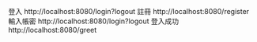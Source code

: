 登入
http://localhost:8080/login?logout
註冊
http://localhost:8080/register
輸入帳密
http://localhost:8080/login?logout
登入成功
http://localhost:8080/greet
